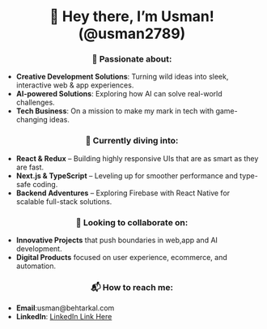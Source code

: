 <h1 align="center">👋 Hey there, I’m Usman! (@usman2789)</h1>

<h3 align="center">🚀 Passionate about:</h3>
<ul>
  <li><b>Creative Development Solutions</b>: Turning wild ideas into sleek, interactive web & app experiences.</li>
  <li><b>AI-powered Solutions</b>: Exploring how AI can solve real-world challenges.</li>
  <li><b>Tech Business</b>: On a mission to make my mark in tech with game-changing ideas.</li>
</ul>

<h3 align="center">🌱 Currently diving into:</h3>
<ul>
  <li><b>React & Redux</b> – Building highly responsive UIs that are as smart as they are fast.</li>
  <li><b>Next.js & TypeScript</b> – Leveling up for smoother performance and type-safe coding.</li>
  <li><b>Backend Adventures</b> – Exploring Firebase with React Native for scalable full-stack solutions.</li>
</ul>

<h3 align="center">💬 Looking to collaborate on:</h3>
<ul>
  <li><b>Innovative Projects</b> that push boundaries in web,app and AI development.</li>
  <li><b>Digital Products</b> focused on user experience, ecommerce, and automation.</li>
</ul>

<h3 align="center">📬 How to reach me:</h3>
<ul>
  <li><b>Email</b>:usman@behtarkal.com</li>
  <li><b>LinkedIn</b>: <a href="linkedin.com/in/muhammad-usman-0ba87a289"> LinkedIn Link Here</a></li>
 
</ul>

